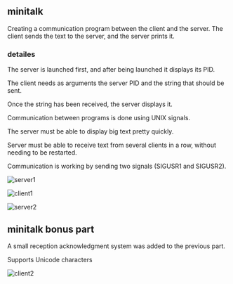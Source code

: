 ## minitalk

Creating a communication program between the client and the server. The client sends the text to the server, and the server prints it.

### detailes

The server is launched first, and after being launched it displays its PID.

The client needs as arguments the server PID and the string that should be sent.

Once the string has been received, the server displays it.

Communication between programs is done using UNIX signals.

The server must be able to display big text pretty quickly.

Server must be able to receive text from several clients in a row, without needing to be restarted.

Communication is working by sending two signals (SIGUSR1 and SIGUSR2).

![server1](https://user-images.githubusercontent.com/83021442/125605557-292d29fb-b043-40db-9bea-06f7b2f9c2b1.jpeg)

![client1](https://user-images.githubusercontent.com/83021442/125605623-f9c49fdd-9cc3-44d8-9564-a248aa040b32.jpeg)

![server2](https://user-images.githubusercontent.com/83021442/125605587-4e8dbabe-854e-40c7-9d85-fbf4f6972e68.jpeg)


## minitalk bonus part

A small reception acknowledgment system was added to the previous part.

Supports Unicode characters

![client2](https://user-images.githubusercontent.com/83021442/125605636-157db784-e4aa-4830-b060-80a8011fe3aa.jpeg)  

<!--Detailed information is in [en.subject_minitalk.pdf](https://github.com/lelle-asem/03_minitalk/blob/master/en.subject_minitalk.pdf)-->
